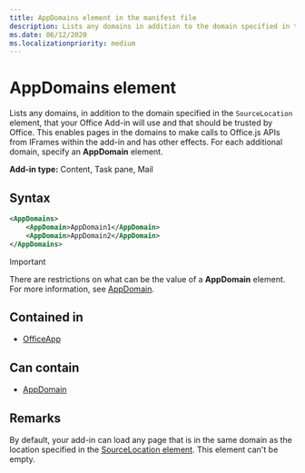```yaml
---
title: AppDomains element in the manifest file
description: Lists any domains in addition to the domain specified in the `SourceLocation` element that your Office Add-in will use and should be trusted by Office.
ms.date: 06/12/2020
ms.localizationpriority: medium
---
```


# AppDomains element

Lists any domains, in addition to the domain specified in the `SourceLocation` element, that your Office Add-in will use and that should be trusted by Office. This enables pages in the domains to make calls to Office.js APIs from IFrames within the add-in and has other effects. For each additional domain, specify an **AppDomain** element.

 **Add-in type:** Content, Task pane, Mail

## Syntax

```XML
<AppDomains>
    <AppDomain>AppDomain1</AppDomain>
    <AppDomain>AppDomain2</AppDomain>
</AppDomains>
```

> [!IMPORTANT]
> There are restrictions on what can be the value of a **AppDomain** element. For more information, see [AppDomain](appdomain.md).

## Contained in

- [OfficeApp](officeapp.md)

## Can contain

- [AppDomain](appdomain.md)

## Remarks

By default, your add-in can load any page that is in the same domain as the location specified in the [SourceLocation element](sourcelocation.md). This element can't be empty.
